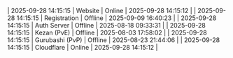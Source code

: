 | 2025-09-28 14:15:15 | Website | Online | 2025-09-28 14:15:12 |
| 2025-09-28 14:15:15 | Registration | Offline | 2025-09-09 16:40:23 |
| 2025-09-28 14:15:15 | Auth Server | Offline | 2025-08-18 09:33:31 |
| 2025-09-28 14:15:15 | Kezan (PvE) | Offline | 2025-08-03 17:58:02 |
| 2025-09-28 14:15:15 | Gurubashi (PvP) | Offline | 2025-08-23 21:44:06 |
| 2025-09-28 14:15:15 | Cloudflare | Online | 2025-09-28 14:15:12 |
